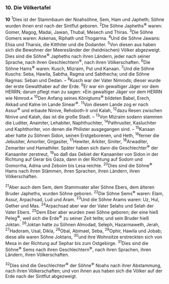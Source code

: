 ### 10. Die Völkertafel

__10__
<sup>1</sup>Dies ist der Stammbaum der Noahsöhne, Sem, Ham und Japheth; Söhne wurden ihnen erst nach der Sintflut geboren.
<sup>2</sup>Die Söhne Japheths<sup title="= die Japhethiten">&#x2732;</sup> waren: Gomer, Magog, Madai, Jawan, Thubal, Mesech und Thiras.
<sup>3</sup>Die Söhne Gomers waren: Askenas, Riphath und Thogarma.
<sup>4</sup>Und die Söhne Jawans: Elisa und Tharsis, die Kitthiter und die Dodaniter.
<sup>5</sup>Von diesen aus haben sich die Bewohner der Meeresländer der (heidnischen) Völker abgezweigt. Dies sind die Söhne<sup title="= Nachkommen">&#x2732;</sup> Japheths nach ihren Ländern, jeder nach seiner Sprache, nach ihren Geschlechtern<sup title="oder: Stämmen">&#x2732;</sup>, nach ihren Völkerschaften.
<sup>6</sup>Die Söhne Hams<sup title="= die Hamiten">&#x2732;</sup> waren: Kusch, Mizraim, Put und Kanaan.
<sup>7</sup>Und die Söhne Kuschs: Seba, Hawila, Sabtha, Ragma und Sabthecha; und die Söhne Ragmas: Seban und Dedan. –
<sup>8</sup>Kusch war der Vater Nimrods; dieser wurde der erste Gewalthaber auf der Erde.
<sup>9</sup>Er war ein gewaltiger Jäger vor dem HERRN; darum pflegt man zu sagen: »Ein gewaltiger Jäger vor dem HERRN wie Nimrod.«
<sup>10</sup>Den Anfang seines Königtums<sup title="oder: Reiches">&#x2732;</sup> bildeten Babel, Erech, Akkad und Kalne im Lande Sinear<sup title="d.h. Babylonien">&#x2732;</sup>.
<sup>11</sup>Von diesem Lande zog er nach Assur<sup title="= Assyrien">&#x2732;</sup> und erbaute Ninive, Rehoboth-Ir und Kalah,
<sup>12</sup>dazu Resen zwischen Ninive und Kalah, das ist die große Stadt. –
<sup>13</sup>Von Mizraim sodann stammen die Luditer, Anamiter, Lehabiter, Naphthuchiter,
<sup>14</sup>Pathrusiter, Kasluchiter und Kaphthoriter, von denen die Philister ausgegangen sind. –
<sup>15</sup>Kanaan aber hatte zu Söhnen Sidon, seinen Erstgeborenen, und Heth,
<sup>16</sup>ferner die Jebusiter, Amoriter, Girgasiter,
<sup>17</sup>Hewiter, Arkiter, Siniter,
<sup>18</sup>Arwaditer, Zemariter und Hamathiter. Später haben sich dann die Geschlechter<sup title="oder: Stämme">&#x2732;</sup> der Kanaaniter zerstreut,
<sup>19</sup>so daß das Gebiet der Kanaaniter von Sidon in der Richtung auf Gerar bis Gaza, dann in der Richtung auf Sodom und Gomorrha, Adma und Zeboim bis Lesa reichte.
<sup>20</sup>Dies sind die Söhne<sup title="= Nachkommen">&#x2732;</sup> Hams nach ihren Stämmen, ihren Sprachen, ihren Ländern, ihren Völkerschaften.

<sup>21</sup>Aber auch dem Sem, dem Stammvater aller Söhne Ebers, dem älteren Bruder Japheths, wurden Söhne geboren.
<sup>22</sup>Die Söhne Sems<sup title="= die Semiten">&#x2732;</sup> waren: Elam, Assur, Arpachsad, Lud und Aram.
<sup>23</sup>Und die Söhne Arams waren: Uz, Hul, Gether und Mas.
<sup>24</sup>Arpachsad aber war der Vater Selahs und Selah der Vater Ebers.
<sup>25</sup>Dem Eber aber wurden zwei Söhne geboren; der eine hieß Peleg<sup title="d.h. Teilung">&#x2732;</sup>, weil sich die Erde<sup title="oder: Erdbevölkerung">&#x2732;</sup> zu seiner Zeit teilte; und sein Bruder hieß Joktan.
<sup>26</sup>Joktan hatte zu Söhnen Almodad, Seleph, Hazarmaweth, Jerah,
<sup>27</sup>Hadoram, Usal, Dikla,
<sup>28</sup>Obal, Abimael, Seba,
<sup>29</sup>Ophir, Hawila und Jobab; diese alle waren Söhne Joktans,
<sup>30</sup>und ihre Wohnsitze erstreckten sich von Mesa in der Richtung auf Sephar bis zum Ostgebirge.
<sup>31</sup>Dies sind die Söhne<sup title="= Nachkommen">&#x2732;</sup> Sems nach ihren Geschlechtern<sup title="oder: Stämmen">&#x2732;</sup>, nach ihren Sprachen, ihren Ländern, ihren Völkerschaften.

<sup>32</sup>Dies sind die Geschlechter<sup title="oder: Stämme">&#x2732;</sup> der Söhne<sup title="= Nachkommen">&#x2732;</sup> Noahs nach ihrer Abstammung, nach ihren Völkerschaften; und von ihnen aus haben sich die Völker auf der Erde nach der Sintflut abgezweigt.